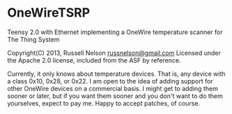 OneWireTSRP
===========

Teensy 2.0 with Ethernet implementing a OneWire temperature scanner for
The Thing System

Copyright(C) 2013, Russell Nelson <russnelson@gmail.com>
Licensed under the Apache 2.0 license, included from the ASF by reference.

Currently, it only knows about temperature devices. That is, any device
with a class 0x10, 0x28, or 0x22. I am open to the idea of adding support
for other OneWire devices on a commercial basis. I might get to adding
them sooner or later, but if you want them sooner and you don't want to do
them yourselves, expect to pay me. Happy to accept patches, of course.
